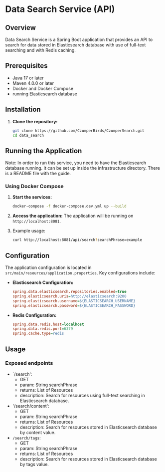 # Data Search Service (API)

## Overview
Data Search Service is a Spring Boot application that provides an API to search for data stored in
Elasticsearch database with use of full-text searching and with Redis caching.

## Prerequisites
- Java 17 or later
- Maven 4.0.0 or later
- Docker and Docker Compose
- running Elasticsearch database

## Installation

1. **Clone the repository:**
   ```sh
   git clone https://github.com/CzumperBirds/CzumperSearch.git
   cd data_search
   ```

## Running the Application

Note: In order to run this service, you need to have the Elasticsearch database running.
It can be set up inside the infrastructure directory. There is a README file with the guide.

### Using Docker Compose

1. **Start the services:**
   ```sh
   docker-compose -f docker-compose.dev.yml up --build
   ```

2. **Access the application:**
   The application will be running on `http://localhost:8081`.

3. Example usage:
   ```sh
   curl http://localhost:8081/api/search?searchPhrase=example
   ```

## Configuration

The application configuration is located in `src/main/resources/application.properties`. Key configurations include:

- **Elasticsearch Configuration:**
  ```ini
  spring.data.elasticsearch.repositories.enabled=true
  spring.elasticsearch.uris=http://elasticsearch:9200
  spring.elasticsearch.username=${ELASTICSEARCH_USERNAME}
  spring.elasticsearch.password=${ELASTICSEARCH_PASSWORD}
  ```

- **Redis Configuration:**
  ```ini
  spring.data.redis.host=localhost
  spring.data.redis.port=6379
  spring.cache.type=redis
  ```

## Usage

### Exposed endpoints

- `/search':
    - GET
    - param: String searchPhrase
    - returns: List of Resources
    - description: Search for resources using full-text searching in Elasticsearch database.
- '/search/content':
    - GET
    - param: String searchPhrase
    - returns: List of Resources
    - description: Search for resources stored in Elasticsearch database by content value.
- `/search/tags`:
    - GET
    - param: String searchPhrase
    - returns: List of Resources
    - description: Search for resources stored in Elasticsearch database by tags value.

